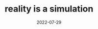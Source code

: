 ---
title: "reality is a simulation"
date: 2022-07-29
related: Simulation hypothesis (en.wikipedia.org)
type: fragment
tags:
  - What is Reality
  - fragment
---